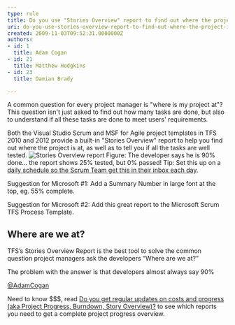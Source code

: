 ```yaml
---
type: rule
title: Do you use "Stories Overview" report to find out where the project is at?
uri: do-you-use-stories-overview-report-to-find-out-where-the-project-is-at
created: 2009-11-03T09:52:31.0000000Z
authors:
- id: 1
  title: Adam Cogan
- id: 21
  title: Matthew Hodgkins
- id: 23
  title: Damian Brady

---
```



A common question for every project manager is "where is my project at"? This question isn't just asked to find out how many tasks are done, but also to understand if all these tasks are done to meet users' requirements.

Both the Visual Studio Scrum and MSF for Agile project templates in TFS 2010 and 2012 provide a built-in "Stories Overview" report to help you find out where the project is at, as well as to tell you if all the tasks are well tested.
![Stories Overview report](/PublishingImages/84d04e_StoriesOverviewReport.jpg) 
Figure: The developer says he is 90% done... the report shows 25% tested, but 0% passed!
Tip: Set this up on a [daily schedule so the Scrum Team get this in their inbox each day](/reports-do-you-schedule-the-burndown-and-stories-overview-reports-to-be-emailed-to-the-team-every-day).

Suggestion for Microsoft #1: Add a Summary Number in large font at the top, eg. 55% complete.

Suggestion for Microsoft #2: Add this great report to the Microsoft Scrum TFS Process Template.


## Where are we at?

TFS’s Stories Overview Report is the best tool to solve the common question project managers ask the developers “Where are we at?”

The problem with the answer is that developers almost always say 90%

[@AdamCogan](http&#58;//twitter.com/adamcogan)


Need to know $$$, read [Do you get regular updates on costs and progress (aka Project Progress, Burndown, Story Overview)?](/watch-do-you-get-regular-updates-on-costs-and-progress-%28aka-project-progress-burndown-etc-%29) to see which reports you need to get a complete project progress overview.

